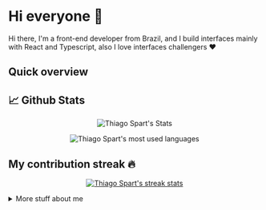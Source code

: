 # Hi everyone 👋

Hi there, I'm a front-end developer from Brazil, and I build interfaces mainly with React and Typescript, also I love interfaces challengers ❤️

## Quick overview

## 📈 Github Stats

<p align="center"> <img src="https://github-readme-stats.vercel.app/api?username=Thiago-spart&show_icons=true&count_private=true&theme=midnight-purple" alt="Thiago Spart's Stats" />

<p align="center"> <img src="https://github-readme-stats.vercel.app/api/top-langs/?username=Thiago-spart&layout=compact&theme=midnight-purple" alt="Thiago Spart's most used languages" />

## My contribution streak 🔥

<p align="center">
  <a href="https://github.com/Thiago-spart/github-readme-streak-stats">
    <img src="https://github-readme-streak-stats.herokuapp.com/?user=Thiago-spart&theme=midnight-purple#version3" alt="Thiago Spart's streak stats"/>
  </a>
</p>
<details>
<summary>
	More stuff about me
</summary>

## My skills 📜

- [React](https://reactjs.org)
- [Typescript](https://www.typescriptlang.org/)

## What I'm currently learning 📚

- [Typescript](https://type-level-typescript.com)
- [React Native](https://reactnative.dev)
- [SEO and accessibility](https://www.youtube.com/c/GoogleChromeDevelopers)
- [Next](https://nextjs.org/)

## My recent work 👨‍💻

- [Captis landingPage](https://captis.app)
- [Techmmunity landingPage](https://techmmunity.github.io)
- [Dashboard CRUD](https://github.com/Thiago-spart/tractian-dashboard-challenger)
- [dt.money](https://github.com/Thiago-spart/dtmoney)

</details>
